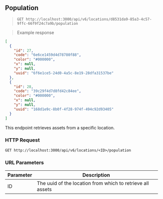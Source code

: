 ## Population

> `GET http://localhost:3000/api/v6/locations/d8531da9-85a3-4c57-9ffc-66f9f24c7a9b/population`

> Example response

```json
[
  {
    "id": 27,
    "code": "6e6ce1459d4d78780f88",
    "color": "#000000",
    "x": null,
    "y": null,
    "uuid": "6f6e1ce5-24d0-4a5c-8e19-28dfa31537be"
  },
  {
    "id": 28,
    "code": "39c29f4d7d8fd42c84ee",
    "color": "#000000",
    "x": null,
    "y": null,
    "uuid": "168d1e9c-8b0f-4f28-974f-494c92d93405"
  }
]
```

This endpoint retrieves assets from a specific location.

### HTTP Request

`GET http://localhost:3000/api/v6/locations/<ID>/population`

### URL Parameters

Parameter | Description
--------- | -----------
ID | The uuid of the location from which to retrieve all assets
